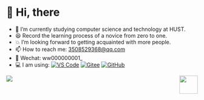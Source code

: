 # 👋 Hi, there
- 🌱  I’m currently studying computer science and technology at HUST.
- 😆  Record the learning process of a novice from zero to one.
- 💥  I’m looking forward to getting acquainted with more people.
- 📫  How to reach me: 3508529368@qq.com
- 📌  Wechat: ww000000001_
- 💻  I am using:
  [![VS Code](https://img.shields.io/badge/-VS%20Code-007ACC?style=plastic&logo=visual-studio-code)](https://code.visualstudio.com/)
  [![Gitee](https://img.shields.io/badge/-Gitee-A80025?logo=gitee&logoColor=F16061)](https://gitee.com/)
  [![GitHub](https://img.shields.io/badge/-GitHub-181717?style=plastic&logo=github)](https://github.com/)


<!--   my-header-img -->
![](./src/header_.png)
<a href="https://www.python.org/"><img src="https://upload.wikimedia.org/wikipedia/commons/c/c3/Python-logo-notext.svg" align="right" height="48" width="48" ></a>















<!---
wwjjll-coder/wwjjll-coder is a ✨ special ✨ repository because its `README.md` (this file) appears on your GitHub profile.
You can click the Preview link to take a look at your changes.
--->
